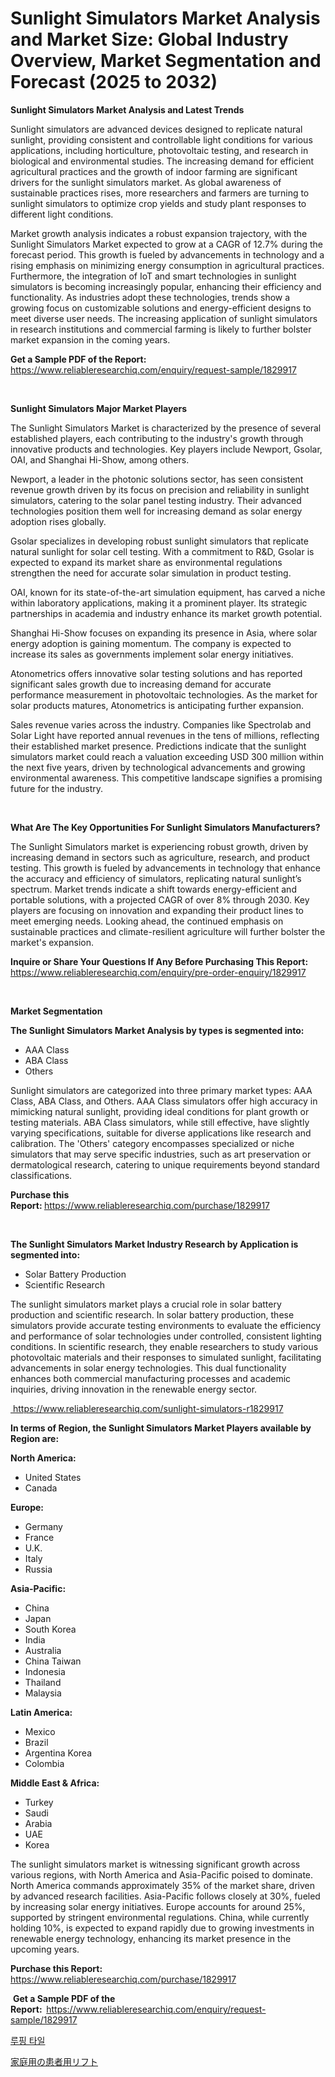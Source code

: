 <p><h1>Sunlight Simulators Market Analysis and Market Size: Global Industry Overview, Market Segmentation and Forecast (2025 to 2032)</h1></p><p><strong>Sunlight Simulators Market Analysis and Latest Trends</strong></p>
<p><p>Sunlight simulators are advanced devices designed to replicate natural sunlight, providing consistent and controllable light conditions for various applications, including horticulture, photovoltaic testing, and research in biological and environmental studies. The increasing demand for efficient agricultural practices and the growth of indoor farming are significant drivers for the sunlight simulators market. As global awareness of sustainable practices rises, more researchers and farmers are turning to sunlight simulators to optimize crop yields and study plant responses to different light conditions.</p><p>Market growth analysis indicates a robust expansion trajectory, with the Sunlight Simulators Market expected to grow at a CAGR of 12.7% during the forecast period. This growth is fueled by advancements in technology and a rising emphasis on minimizing energy consumption in agricultural practices. Furthermore, the integration of IoT and smart technologies in sunlight simulators is becoming increasingly popular, enhancing their efficiency and functionality. As industries adopt these technologies, trends show a growing focus on customizable solutions and energy-efficient designs to meet diverse user needs. The increasing application of sunlight simulators in research institutions and commercial farming is likely to further bolster market expansion in the coming years.</p></p>
<p><strong>Get a Sample PDF of the Report:&nbsp;</strong> <a href="https://www.reliableresearchiq.com/enquiry/request-sample/1829917?utm_campaign=1102&utm_medium=2&utm_source=Github&utm_content=ia&utm_term=12022025&utm_id=sunlight-simulators">https://www.reliableresearchiq.com/enquiry/request-sample/1829917</a></p>
<p>&nbsp;</p>
<p><strong>Sunlight Simulators Major Market Players</strong></p>
<p><p>The Sunlight Simulators Market is characterized by the presence of several established players, each contributing to the industry's growth through innovative products and technologies. Key players include Newport, Gsolar, OAI, and Shanghai Hi-Show, among others.</p><p>Newport, a leader in the photonic solutions sector, has seen consistent revenue growth driven by its focus on precision and reliability in sunlight simulators, catering to the solar panel testing industry. Their advanced technologies position them well for increasing demand as solar energy adoption rises globally.</p><p>Gsolar specializes in developing robust sunlight simulators that replicate natural sunlight for solar cell testing. With a commitment to R&D, Gsolar is expected to expand its market share as environmental regulations strengthen the need for accurate solar simulation in product testing.</p><p>OAI, known for its state-of-the-art simulation equipment, has carved a niche within laboratory applications, making it a prominent player. Its strategic partnerships in academia and industry enhance its market growth potential.</p><p>Shanghai Hi-Show focuses on expanding its presence in Asia, where solar energy adoption is gaining momentum. The company is expected to increase its sales as governments implement solar energy initiatives.</p><p>Atonometrics offers innovative solar testing solutions and has reported significant sales growth due to increasing demand for accurate performance measurement in photovoltaic technologies. As the market for solar products matures, Atonometrics is anticipating further expansion.</p><p>Sales revenue varies across the industry. Companies like Spectrolab and Solar Light have reported annual revenues in the tens of millions, reflecting their established market presence. Predictions indicate that the sunlight simulators market could reach a valuation exceeding USD 300 million within the next five years, driven by technological advancements and growing environmental awareness. This competitive landscape signifies a promising future for the industry.</p></p>
<p>&nbsp;</p>
<p><strong>What Are The Key Opportunities For Sunlight Simulators Manufacturers?</strong></p>
<p><p>The Sunlight Simulators market is experiencing robust growth, driven by increasing demand in sectors such as agriculture, research, and product testing. This growth is fueled by advancements in technology that enhance the accuracy and efficiency of simulators, replicating natural sunlight’s spectrum. Market trends indicate a shift towards energy-efficient and portable solutions, with a projected CAGR of over 8% through 2030. Key players are focusing on innovation and expanding their product lines to meet emerging needs. Looking ahead, the continued emphasis on sustainable practices and climate-resilient agriculture will further bolster the market's expansion.</p></p>
<p><strong>Inquire or Share Your Questions If Any Before Purchasing This Report:</strong> <a href="https://www.reliableresearchiq.com/enquiry/pre-order-enquiry/1829917?utm_campaign=1102&utm_medium=2&utm_source=Github&utm_content=ia&utm_term=12022025&utm_id=sunlight-simulators">https://www.reliableresearchiq.com/enquiry/pre-order-enquiry/1829917</a></p>
<p>&nbsp;</p>
<p><strong>Market Segmentation</strong></p>
<p><strong>The Sunlight Simulators Market Analysis by types is segmented into:</strong></p>
<p><ul><li>AAA Class</li><li>ABA Class</li><li>Others</li></ul></p>
<p><p>Sunlight simulators are categorized into three primary market types: AAA Class, ABA Class, and Others. AAA Class simulators offer high accuracy in mimicking natural sunlight, providing ideal conditions for plant growth or testing materials. ABA Class simulators, while still effective, have slightly varying specifications, suitable for diverse applications like research and calibration. The 'Others' category encompasses specialized or niche simulators that may serve specific industries, such as art preservation or dermatological research, catering to unique requirements beyond standard classifications.</p></p>
<p><strong>Purchase this Report:&nbsp;</strong><a href="https://www.reliableresearchiq.com/purchase/1829917?utm_campaign=1102&utm_medium=2&utm_source=Github&utm_content=ia&utm_term=12022025&utm_id=sunlight-simulators">https://www.reliableresearchiq.com/purchase/1829917</a></p>
<p>&nbsp;</p>
<p><strong>The Sunlight Simulators Market Industry Research by Application is segmented into:</strong></p>
<p><ul><li>Solar Battery Production</li><li>Scientific Research</li></ul></p>
<p><p>The sunlight simulators market plays a crucial role in solar battery production and scientific research. In solar battery production, these simulators provide accurate testing environments to evaluate the efficiency and performance of solar technologies under controlled, consistent lighting conditions. In scientific research, they enable researchers to study various photovoltaic materials and their responses to simulated sunlight, facilitating advancements in solar energy technologies. This dual functionality enhances both commercial manufacturing processes and academic inquiries, driving innovation in the renewable energy sector.</p></p>
<p><a href="https://www.reliableresearchiq.com/sunlight-simulators-r1829917?utm_campaign=1102&utm_medium=2&utm_source=Github&utm_content=ia&utm_term=12022025&utm_id=sunlight-simulators">&nbsp;https://www.reliableresearchiq.com/sunlight-simulators-r1829917</a></p>
<p><strong>In terms of Region, the Sunlight Simulators Market Players available by Region are:</strong></p>
<p>
    <p> <strong> North America: </strong>
        <ul>
            <li>United States</li>
            <li>Canada</li>
        </ul>
        </p> 
    <p> <strong> Europe: </strong>
        <ul>
            <li>Germany</li>
            <li>France</li>
            <li>U.K.</li>
            <li>Italy</li>
            <li>Russia</li>
        </ul>
        </p> 
    <p> <strong> Asia-Pacific: </strong>
        <ul>
            <li>China</li>
            <li>Japan</li>
            <li>South Korea</li>
            <li>India</li>
            <li>Australia</li>
            <li>China Taiwan</li>
            <li>Indonesia</li>
            <li>Thailand</li>
            <li>Malaysia</li>
        </ul>
        </p> 
    <p> <strong> Latin America: </strong>
        <ul>
            <li>Mexico</li>
            <li>Brazil</li>
            <li>Argentina Korea</li>
            <li>Colombia</li>
        </ul>
        </p> 
    <p> <strong> Middle East & Africa: </strong>
        <ul>
            <li>Turkey</li>
            <li>Saudi</li>
            <li>Arabia</li>
            <li>UAE</li>
            <li>Korea</li>
        </ul>
    </p>
    </p>
<p><p>The sunlight simulators market is witnessing significant growth across various regions, with North America and Asia-Pacific poised to dominate. North America commands approximately 35% of the market share, driven by advanced research facilities. Asia-Pacific follows closely at 30%, fueled by increasing solar energy initiatives. Europe accounts for around 25%, supported by stringent environmental regulations. China, while currently holding 10%, is expected to expand rapidly due to growing investments in renewable energy technology, enhancing its market presence in the upcoming years.</p></p>
<p><strong>Purchase this Report: </strong><a href="https://www.reliableresearchiq.com/purchase/1829917?utm_campaign=1102&utm_medium=2&utm_source=Github&utm_content=ia&utm_term=12022025&utm_id=sunlight-simulators">https://www.reliableresearchiq.com/purchase/1829917</a></p>
<p>&nbsp;<strong>Get a Sample PDF of the Report:&nbsp;&nbsp;</strong><a href="https://www.reliableresearchiq.com/enquiry/request-sample/1829917?utm_campaign=1102&utm_medium=2&utm_source=Github&utm_content=ia&utm_term=12022025&utm_id=sunlight-simulators">https://www.reliableresearchiq.com/enquiry/request-sample/1829917</a></p>
<p><strong></strong></p>
<p><p><a href="https://github.com/laholand/Market-Research-Report-List-7/blob/main/791081036530.md?utm_campaign=1102&utm_medium=2&utm_source=Github&utm_content=ia&utm_term=12022025&utm_id=sunlight-simulators">루핑 타일</a></p><p><a href="https://github.com/mohamedbakry57/Market-Research-Report-List-6/blob/main/891464336217.md?utm_campaign=1102&utm_medium=2&utm_source=Github&utm_content=ia&utm_term=12022025&utm_id=sunlight-simulators">家庭用の患者用リフト</a></p></p>